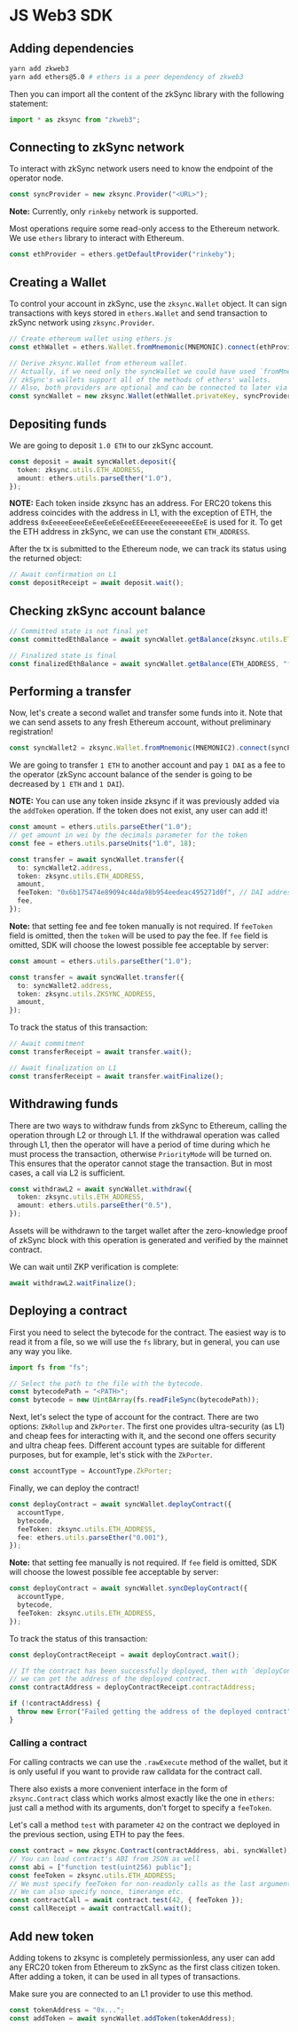 # JS Web3 SDK

## Adding dependencies

```bash
yarn add zkweb3
yarn add ethers@5.0 # ethers is a peer dependency of zkweb3
```

Then you can import all the content of the zkSync library with the following statement:

```typescript
import * as zksync from "zkweb3";
```

## Connecting to zkSync network

To interact with zkSync network users need to know the endpoint of the operator node.

```typescript
const syncProvider = new zksync.Provider("<URL>");
```

**Note:** Currently, only `rinkeby` network is supported.

Most operations require some read-only access to the Ethereum network. We use `ethers` library to interact with
Ethereum.

```typescript
const ethProvider = ethers.getDefaultProvider("rinkeby");
```

## Creating a Wallet

To control your account in zkSync, use the `zksync.Wallet` object. It can sign transactions with keys stored in
`ethers.Wallet` and send transaction to zkSync network using `zksync.Provider`.

```typescript
// Create ethereum wallet using ethers.js
const ethWallet = ethers.Wallet.fromMnemonic(MNEMONIC).connect(ethProvider);

// Derive zksync.Wallet from ethereum wallet.
// Actually, if we need only the syncWallet we could have used `fromMnemonic` on it directly;
// zkSync's wallets support all of the methods of ethers' wallets.
// Also, both providers are optional and can be connected to later via `connect` and `connectToL1`.
const syncWallet = new zksync.Wallet(ethWallet.privateKey, syncProvider, ethProvider);
```

## Depositing funds

We are going to deposit `1.0 ETH` to our zkSync account.

```typescript
const deposit = await syncWallet.deposit({
  token: zksync.utils.ETH_ADDRESS,
  amount: ethers.utils.parseEther("1.0"),
});
```

**NOTE:** Each token inside zksync has an address. For ERC20 tokens this address coincides with the address in L1, with
the exception of ETH, the address `0xEeeeeEeeeEeEeeEeEeEeeEEEeeeeEeeeeeeeEEeE` is used for it. To get the ETH address in
zkSync, we can use the constant `ETH_ADDRESS`.

After the tx is submitted to the Ethereum node, we can track its status using the returned object:

```typescript
// Await confirmation on L1
const depositReceipt = await deposit.wait();
```

## Checking zkSync account balance

```typescript
// Committed state is not final yet
const committedEthBalance = await syncWallet.getBalance(zksync.utils.ETH_ADDRESS);

// Finalized state is final
const finalizedEthBalance = await syncWallet.getBalance(ETH_ADDRESS, "finalized");
```

## Performing a transfer

Now, let's create a second wallet and transfer some funds into it. Note that we can send assets to any fresh Ethereum
account, without preliminary registration!

```typescript
const syncWallet2 = zksync.Wallet.fromMnemonic(MNEMONIC2).connect(syncProvider).connectToL1(ethProvider);
```

We are going to transfer `1 ETH` to another account and pay `1 DAI` as a fee to the operator (zkSync account balance of
the sender is going to be decreased by `1 ETH` and `1 DAI`).

**NOTE:** You can use any token inside zksync if it was previously added via the `addToken` operation. If the token does
not exist, any user can add it!

```typescript
const amount = ethers.utils.parseEther("1.0");
// get amount in wei by the decimals parameter for the token
const fee = ethers.utils.parseUnits("1.0", 18);

const transfer = await syncWallet.transfer({
  to: syncWallet2.address,
  token: zksync.utils.ETH_ADDRESS,
  amount,
  feeToken: "0x6b175474e89094c44da98b954eedeac495271d0f", // DAI address
  fee,
});
```

**Note:** that setting fee and fee token manually is not required. If `feeToken` field is omitted, then the `token` will
be used to pay the fee. If `fee` field is omitted, SDK will choose the lowest possible fee acceptable by server:

```typescript
const amount = ethers.utils.parseEther("1.0");

const transfer = await syncWallet.transfer({
  to: syncWallet2.address,
  token: zksync.utils.ZKSYNC_ADDRESS,
  amount,
});
```

To track the status of this transaction:

```typescript
// Await commitment
const transferReceipt = await transfer.wait();

// Await finalization on L1
const transferReceipt = await transfer.waitFinalize();
```

## Withdrawing funds

There are two ways to withdraw funds from zkSync to Ethereum, calling the operation through L2 or through L1. If the
withdrawal operation was called through L1, then the operator will have a period of time during which he must process
the transaction, otherwise `PriorityMode` will be turned on. This ensures that the operator cannot stage the
transaction. But in most cases, a call via L2 is sufficient.

```typescript
const withdrawL2 = await syncWallet.withdraw({
  token: zksync.utils.ETH_ADDRESS,
  amount: ethers.utils.parseEther("0.5"),
});
```

Assets will be withdrawn to the target wallet after the zero-knowledge proof of zkSync block with this operation is
generated and verified by the mainnet contract.

We can wait until ZKP verification is complete:

```typescript
await withdrawL2.waitFinalize();
```

## Deploying a contract

First you need to select the bytecode for the contract. The easiest way is to read it from a file, so we will use the
`fs` library, but in general, you can use any way you like.

```typescript
import fs from "fs";

// Select the path to the file with the bytecode.
const bytecodePath = "<PATH>";
const bytecode = new Uint8Array(fs.readFileSync(bytecodePath));
```

Next, let's select the type of account for the contract. There are two options: `ZkRollup` and `ZkPorter`. The first one
provides ultra-security (as L1) and cheap fees for interacting with it, and the second one offers security and ultra
cheap fees. Different account types are suitable for different purposes, but for example, let's stick with the
`ZkPorter`.

```typescript
const accountType = AccountType.ZkPorter;
```

Finally, we can deploy the contract!

```typescript
const deployContract = await syncWallet.deployContract({
  accountType,
  bytecode,
  feeToken: zksync.utils.ETH_ADDRESS,
  fee: ethers.utils.parseEther("0.001"),
});
```

**Note:** that setting fee manually is not required. If `fee` field is omitted, SDK will choose the lowest possible fee
acceptable by server:

```typescript
const deployContract = await syncWallet.syncDeployContract({
  accountType,
  bytecode,
  feeToken: zksync.utils.ETH_ADDRESS,
});
```

To track the status of this transaction:

```typescript
const deployContractReceipt = await deployContract.wait();

// If the contract has been successfully deployed, then with `deployContractReceipt`
// we can get the address of the deployed contract.
const contractAddress = deployContractReceipt.contractAddress;

if (!contractAddress) {
  throw new Error("Failed getting the address of the deployed contract");
}
```

### Calling a contract

For calling contracts we can use the `.rawExecute` method of the wallet, but it is only useful if you want to provide
raw calldata for the contract call.

There also exists a more convenient interface in the form of `zksync.Contract` class which works almost exactly like the
one in `ethers`: just call a method with its arguments, don't forget to specify a `feeToken`.

Let's call a method `test` with parameter `42` on the contract we deployed in the previous section, using ETH to pay the
fees.

```typescript
const contract = new zksync.Contract(contractAddress, abi, syncWallet);
// You can load contract's ABI from JSON as well
const abi = ["function test(uint256) public"];
const feeToken = zksync.utils.ETH_ADDRESS;
// We must specify feeToken for non-readonly calls as the last argument.
// We can also specify nonce, timerange etc.
const contractCall = await contract.test(42, { feeToken });
const callReceipt = await contractCall.wait();
```

## Add new token

Adding tokens to zksync is completely permissionless, any user can add any ERC20 token from Ethereum to zkSync as the
first class citizen token. After adding a token, it can be used in all types of transactions.

Make sure you are connected to an L1 provider to use this method.

```typescript
const tokenAddress = "0x...";
const addToken = await syncWallet.addToken(tokenAddress);
```
